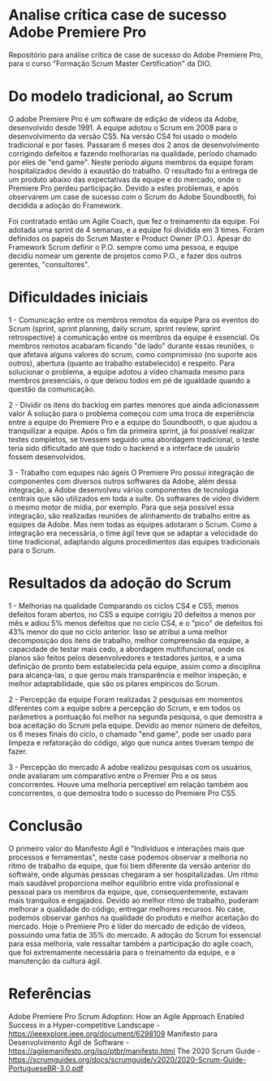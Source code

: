 # Analise crítica case de sucesso Adobe Premiere Pro
Repositório para análise critica de case de sucesso do Adobe Premiere Pro, para o curso "Formação Scrum Master Certification" da DIO.

# Do modelo tradicional, ao Scrum

O adobe Premiere Pro é um software de edição de vídeos da Adobe, desenvolvido desde 1991. A equipe adotou o Scrum em 2008 para o desenvolvimento da versão CS5.
Na versão CS4 foi usado o modelo tradicional e por fases. Passaram 6 meses dos 2 anos de desenvolvimento corrigindo defeitos e fazendo melhorarias na qualidade, período chamado por eles de "end game". Neste período alguns membros da equipe foram hospitalizados devido à exaustão do trabalho. O resultado foi a entrega de um produto abaixo das expectativas da equipe e do mercado, onde o Premiere Pro perdeu participação.
Devido a estes problemas, e após observarem um case de sucesso com o Scrum do Adobe Soundbooth, foi decidida a adoção do Framework.

Foi contratado então um Agile Coach, que fez o treinamento da equipe. Foi adotada uma sprint de 4 semanas, e a equipe foi dividida em 3 times. Foram definidos os papeis do Scrum Master e Product Owner (P.O.). Apesar do Framework Scrum definir o P.O. sempre como uma pessoa, e equipe decidiu nomear um gerente de projetos como P.O., e fazer dos outros gerentes, "consultores".

# Dificuldades iniciais
1 - Comunicação entre os membros remotos da equipe
Para os eventos do Scrum (sprint, sprint planning, daily scrum, sprint review, sprint retrospective) a comunicação entre os membros da equipe é essencial. Os membros remotos acabaram ficando "de lado" durante essas reuniões, o que afetava alguns valores do scrum, como compromisso (no suporte aos outros), abertura (quanto ao trabalho estabelecido) e respeito.
Para solucionar o problema, a equipe adotou a vídeo chamada mesmo para membros presenciais, o que deixou todos em pé de igualdade quando a questão da comunicação.

2 - Dividir os itens do backlog em partes menores que ainda adicionassem valor
A solução para o problema começou com uma troca de experiência entre a equipe do Premiere Pro e a equipe do Soundbooth, o que ajudou a tranquilizar a equipe. Após o fim da primeira sprint, já foi possível realizar testes completos, se tivessem seguido uma abordagem tradicional, o teste teria sido dificultado até que todo o backend e a interface de usuário fossem desenvolvidos.

3 - Trabalho com equipes não ágeis
O Premiere Pro possui integração de componentes com diversos outros softwares da Adobe, além dessa integração, a Adobe desenvolveu vários componentes de tecnologia centrais que são utilizados em toda a suíte. Os softwares de vídeo dividem o mesmo motor de mídia, por exemplo.
Para que seja possível essa integração, são realizadas reuniões de alinhamento de trabalho entre as equipes da Adobe. Mas nem todas as equipes adotaram o Scrum. Como a integração era necessária, o time ágil teve que se adaptar a velocidade do time tradicional, adaptando alguns procedimentos das equipes tradicionais para o Scrum.

# Resultados da adoção do Scrum
1 - Melhorias na qualidade
Comparando os ciclos CS4 e CS5, menos defeitos foram abertos, no CS5 a equipe corrigiu 20 defeitos a menos por mês e adiou 5% menos defeitos que no ciclo CS4, e o "pico" de defeitos foi 43% menor do que no ciclo anterior. Isso se atribui a uma melhor decomposição dos itens de trabalho, melhor compreensão da equipe, a capacidade de testar mais cedo, a abordagem multifuncional, onde os planos são feitos pelos desenvolvedores e testadores juntos, e a uma definição de pronto bem estabelecida pela equipe, assim como a disciplina para alcança-las, o que gerou mais transparência e melhor inspeção, e melhor adaptabilidade, que são os pilares empíricos do Scrum.

2 - Percepção da equipe
Foram realizadas 2 pesquisas em momentos diferentes com a equipe sobre a percepção do Scrum, e em todos os parâmetros a pontuação foi melhor na segunda pesquisa, o que demostra a boa aceitação do Scrum pela equipe. 
Devido ao menor número de defeitos, os 6 meses finais do ciclo, o chamado "end game", pode ser usado para limpeza e refatoração do código, algo que nunca antes tiveram tempo de fazer.

3 - Percepção do mercado
A adobe realizou pesquisas com os usuários, onde avaliaram um comparativo entre o Premier Pro e os seus concorrentes. Houve uma melhoria perceptível em relação também aos concorrentes, o que demostra todo o sucesso do Premiere Pro CS5.

# Conclusão
O primeiro valor do Manifesto Ágil é "Indivíduos e interações mais que processos e ferramentas", neste case podemos observar a melhoria no ritmo de trabalho da equipe, que foi bem diferente da versão anterior do software, onde algumas pessoas chegaram a ser hospitalizadas. Um ritmo mais saudável proporciona melhor equilíbrio entre vida profissional e pessoal para os membros da equipe, que, consequentemente, estavam mais tranquilos e engajados. Devido ao melhor ritmo de trabalho, puderam melhorar a qualidade do código, entregar melhores recursos.
No case, podemos observar ganhos na qualidade do produto e melhor aceitação do mercado. Hoje o Premiere Pro é líder do mercado de edição de vídeos, possuindo uma fatia de 35% do mercado.
A adoção do Scrum foi essencial para essa melhoria, vale ressaltar também a participação do agile coach, que foi extremamente necessária para o treinamento da equipe, e a manutenção da cultura ágil.

# Referências
Adobe Premiere Pro Scrum Adoption: How an Agile Approach Enabled Success in a Hyper-competitive Landscape - https://ieeexplore.ieee.org/document/6298109
Manifesto para Desenvolvimento Ágil de Software - https://agilemanifesto.org/iso/ptbr/manifesto.html
The 2020 Scrum Guide - https://scrumguides.org/docs/scrumguide/v2020/2020-Scrum-Guide-PortugueseBR-3.0.pdf
